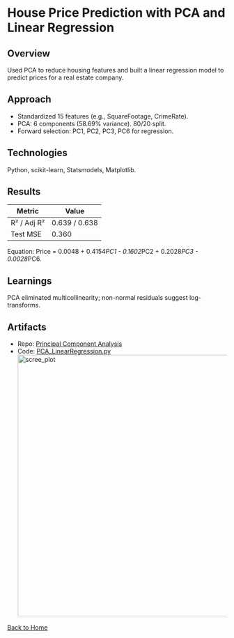 # House Price Prediction with PCA and Linear Regression

## Overview
Used PCA to reduce housing features and built a linear regression model to predict prices for a real estate company.

## Approach
- Standardized 15 features (e.g., SquareFootage, CrimeRate).
- PCA: 6 components (58.69% variance). 80/20 split.
- Forward selection: PC1, PC2, PC3, PC6 for regression.

## Technologies
Python, scikit-learn, Statsmodels, Matplotlib.

## Results
| Metric          | Value          |
|-----------------|----------------|
| R² / Adj R²     | 0.639 / 0.638  |
| Test MSE        | 0.360          |

Equation: Price = 0.0048 + 0.4154*PC1 - 0.1602*PC2 + 0.2028*PC3 - 0.0028*PC6.

## Learnings
PCA eliminated multicollinearity; non-normal residuals suggest log-transforms.

## Artifacts
- Repo: [Principal Component Analysis](../Principal_Component_Analysis_and_Linear_Regression)
- Code: [PCA_LinearRegression.py](../Principal_Component_Analysis_and_Linear_Regression/main.py)
   <img width="1000" height="600" alt="scree_plot" src="https://github.com/user-attachments/assets/35181bed-26d9-483c-9e85-a9405614b2b5" />


[Back to Home](/)
